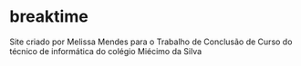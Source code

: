 # breaktime

Site criado por Melissa Mendes para o Trabalho de Conclusão de Curso do técnico de informática do colégio Miécimo da Silva
